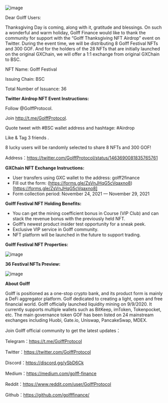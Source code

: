 ![image](https://docs.golff.com/blog/page/Thanksgiving/1.png)

Dear Golff Users:

Thanksgiving Day is coming, along with it, gratitude and blessings. On such a wonderful and warm holiday, Golff Finance would like to thank the community for support with the “Golff Thanksgiving NFT Airdrop” event on Twitter. During the event time, we will be distributing 8 Golff Festival NFTs and 300 GOF. And for the holders of the 28 NFTs that are initially launched on the original GXChain, we will offer a 1:1 exchange from original GXChain to BSC.

NFT Name: Golff Festival

Issuing Chain: BSC

Total Number of Issuance: 36

**Twitter Airdrop NFT Event Instructions:**

Follow @GolffProtocol.

Join http://t.me/GolffProtocol.

Quote tweet with #BSC wallet address and hashtage: #Airdrop

Like & Tag 3 friends .

8 lucky users will be randomly selected to share 8 NFTs and 300 GOF!

Address：https://twitter.com/GolffProtocol/status/1463690081835765761

**GXChain NFT Exchange Instructions:**

- User transfers using GXC wallet to the address: golff2finance
- Fill out the form: (https://forms.gle/ZsVnJHqG5cVqaxno8)[https://forms.gle/ZsVnJHqG5cVqaxno8]
- Form collection period: November 24, 2021 — November 29, 2021

**Golff Festival NFT Holding Benefits:**

- You can get the mining coefficient bonus in Course (VIP Club) and can stack the revenue bonus with the previously held NFT.
- Golff’s newest product insider test opportunity for a sneak peek.
- Exclusive VIP service in Golff community.
- NFT platform will be launched in the future to support trading.

**Golff Festival NFT Properties:**

![image](https://docs.golff.com/blog/page/Thanksgiving/3.png)



**36 Festival NFTs Preview:**

![image](https://docs.golff.com/blog/page/Thanksgiving/2.png)



**About Golff**

Golff is positioned as a one-stop crypto bank, and its product form is mainly a DeFi aggregator platform. Golf dedicated to creating a light, open and free financial world. Golff officially launched liquidity mining on 9/9/2020. It currently supports multiple wallets such as BitKeep, imToken, Tokenpocket, etc. The main governance token GOF has been listed on 24 mainstream exchanges including Huobi, Gate.io, Uniswap, PancakeSwap, MDEX.

Join Golff official community to get the latest updates：

Telegram：https://t.me/GolffProtocol

Twitter：https://twitter.com/GolffProtocol

Discord：https://discord.gg/ySbD6Ck

Medium：https://medium.com/golff-finance

Reddit：https://www.reddit.com/user/GolffProtocol

Github：https://github.com/golfffinance/
